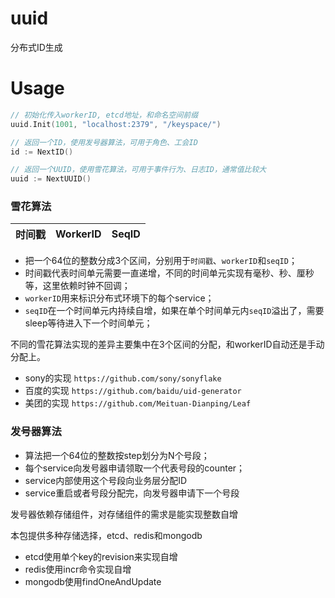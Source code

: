 # uuid

分布式ID生成


# Usage

```go
// 初始化传入workerID, etcd地址，和命名空间前缀
uuid.Init(1001, "localhost:2379", "/keyspace/")

// 返回一个ID，使用发号器算法，可用于角色、工会ID
id := NextID()

// 返回一个UUID，使用雪花算法，可用于事件行为、日志ID，通常值比较大
uuid := NextUUID()

```

### 雪花算法

  时间戳 | WorkerID | SeqID
--------|--------|-------

* 把一个64位的整数分成3个区间，分别用于`时间戳`、`workerID`和`seqID`；
* 时间戳代表时间单元需要一直递增，不同的时间单元实现有毫秒、秒、厘秒等，这里依赖时钟不回调；
* `workerID`用来标识分布式环境下的每个service；
* `seqID`在一个时间单元内持续自增，如果在单个时间单元内`seqID`溢出了，需要sleep等待进入下一个时间单元；

不同的雪花算法实现的差异主要集中在3个区间的分配，和workerID自动还是手动分配上。

* sony的实现 `https://github.com/sony/sonyflake`
* 百度的实现 `https://github.com/baidu/uid-generator`
* 美团的实现 `https://github.com/Meituan-Dianping/Leaf`

### 发号器算法

* 算法把一个64位的整数按step划分为N个号段；
* 每个service向发号器申请领取一个代表号段的counter；
* service内部使用这个号段向业务层分配ID
* service重启或者号段分配完，向发号器申请下一个号段

发号器依赖存储组件，对存储组件的需求是能实现整数自增

本包提供多种存储选择，etcd、redis和mongodb

* etcd使用单个key的revision来实现自增
* redis使用incr命令实现自增
* mongodb使用findOneAndUpdate
